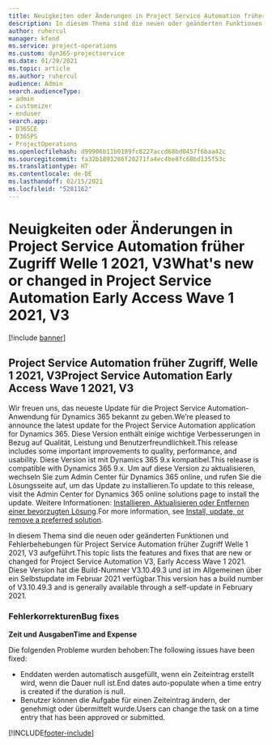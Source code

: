 ```yaml
---
title: Neuigkeiten oder Änderungen in Project Service Automation früher Zugriff Welle 1 2021, V3
description: In diesem Thema sind die neuen oder geänderten Funktionen und Fehlerbehebungen für Project Service Automation früher Zugriff Welle 1 2021, V3.
author: ruhercul
manager: kfend
ms.service: project-operations
ms.custom: dyn365-projectservice
ms.date: 01/29/2021
ms.topic: article
ms.author: ruhercul
audience: Admin
search.audienceType:
- admin
- customizer
- enduser
search.app:
- D365CE
- D365PS
- ProjectOperations
ms.openlocfilehash: d99906b11b0189fc8227accd68bd0457f6baa42c
ms.sourcegitcommit: fa32b1893286f20271fa4ec4be8fc68bd135f53c
ms.translationtype: HT
ms.contentlocale: de-DE
ms.lasthandoff: 02/15/2021
ms.locfileid: "5281162"
---
```

# <a name="whats-new-or-changed-in-project-service-automation-early-access-wave-1-2021-v3"></a><span data-ttu-id="5e757-103">Neuigkeiten oder Änderungen in Project Service Automation früher Zugriff Welle 1 2021, V3</span><span class="sxs-lookup"><span data-stu-id="5e757-103">What's new or changed in Project Service Automation Early Access Wave 1 2021, V3</span></span>

[!include [banner](../includes/psa-now-project-operations.md)]

## <a name="project-service-automation-early-access-wave-1-2021-v3"></a><span data-ttu-id="5e757-104">Project Service Automation früher Zugriff, Welle 1 2021, V3</span><span class="sxs-lookup"><span data-stu-id="5e757-104">Project Service Automation Early Access Wave 1 2021, V3</span></span>

<span data-ttu-id="5e757-105">Wir freuen uns, das neueste Update für die Project Service Automation-Anwendung für Dynamics 365 bekannt zu geben.</span><span class="sxs-lookup"><span data-stu-id="5e757-105">We’re pleased to announce the latest update for the Project Service Automation application for Dynamics 365.</span></span> <span data-ttu-id="5e757-106">Diese Version enthält einige wichtige Verbesserungen in Bezug auf Qualität, Leistung und Benutzerfreundlichkeit.</span><span class="sxs-lookup"><span data-stu-id="5e757-106">This release includes some important improvements to quality, performance, and usability.</span></span> <span data-ttu-id="5e757-107">Diese Version ist mit Dynamics 365 9.x kompatibel.</span><span class="sxs-lookup"><span data-stu-id="5e757-107">This release is compatible with Dynamics 365 9.x.</span></span> <span data-ttu-id="5e757-108">Um auf diese Version zu aktualisieren, wechseln Sie zum Admin Center für Dynamics 365 online, und rufen Sie die Lösungsseite auf, um das Update zu installieren.</span><span class="sxs-lookup"><span data-stu-id="5e757-108">To update to this release, visit the Admin Center for Dynamics 365 online solutions page to install the update.</span></span> <span data-ttu-id="5e757-109">Weitere Informationen: [Installieren, Aktualisieren oder Entfernen einer bevorzugten Lösung](https://docs.microsoft.com/power-platform/admin/install-remove-preferred-solution).</span><span class="sxs-lookup"><span data-stu-id="5e757-109">For more information, see [Install, update, or remove a preferred solution](https://docs.microsoft.com/power-platform/admin/install-remove-preferred-solution).</span></span>

<span data-ttu-id="5e757-110">In diesem Thema sind die neuen oder geänderten Funktionen und Fehlerbehebungen für Project Service Automation früher Zugriff Welle 1 2021, V3 aufgeführt.</span><span class="sxs-lookup"><span data-stu-id="5e757-110">This topic lists the features and fixes that are new or changed for Project Service Automation V3, Early Access Wave 1 2021.</span></span> <span data-ttu-id="5e757-111">Diese Version hat die Build-Nummer V3.10.49.3 und ist im Allgemeinen über ein Selbstupdate im Februar 2021 verfügbar.</span><span class="sxs-lookup"><span data-stu-id="5e757-111">This version has a build number of V3.10.49.3 and is generally available through a self-update in February 2021.</span></span>


### <a name="bug-fixes"></a><span data-ttu-id="5e757-112">Fehlerkorrekturen</span><span class="sxs-lookup"><span data-stu-id="5e757-112">Bug fixes</span></span>

<span data-ttu-id="5e757-113">**Zeit und Ausgaben**</span><span class="sxs-lookup"><span data-stu-id="5e757-113">**Time and Expense**</span></span>

<span data-ttu-id="5e757-114">Die folgenden Probleme wurden behoben:</span><span class="sxs-lookup"><span data-stu-id="5e757-114">The following issues have been fixed:</span></span>

- <span data-ttu-id="5e757-115">Enddaten werden automatisch ausgefüllt, wenn ein Zeiteintrag erstellt wird, wenn die Dauer null ist.</span><span class="sxs-lookup"><span data-stu-id="5e757-115">End dates auto-populate when a time entry is created if the duration is null.</span></span>
- <span data-ttu-id="5e757-116">Benutzer können die Aufgabe für einen Zeiteintrag ändern, der genehmigt oder übermittelt wurde.</span><span class="sxs-lookup"><span data-stu-id="5e757-116">Users can change the task on a time entry that has been approved or submitted.</span></span>


[!INCLUDE[footer-include](../includes/footer-banner.md)]